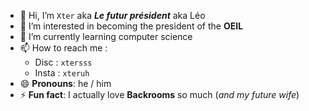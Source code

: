 - 👋 Hi, I’m `Xter` aka ***Le futur président*** aka Léo
- 👀 I’m interested in becoming the president of the **OEIL**
- 🌱 I’m currently learning computer science
- 📫 How to reach me :
   - Disc : `xtersss`
   - Insta : `xteruh`
- 😄 **Pronouns**: he / him
- ⚡ **Fun fact**: I actually love **Backrooms** so much (*and my future wife*)

<!---
XterEz/XterEz is a ✨ special ✨ repository because its `README.md` (this file) appears on your GitHub profile.
You can click the Preview link to take a look at your changes.
--->
